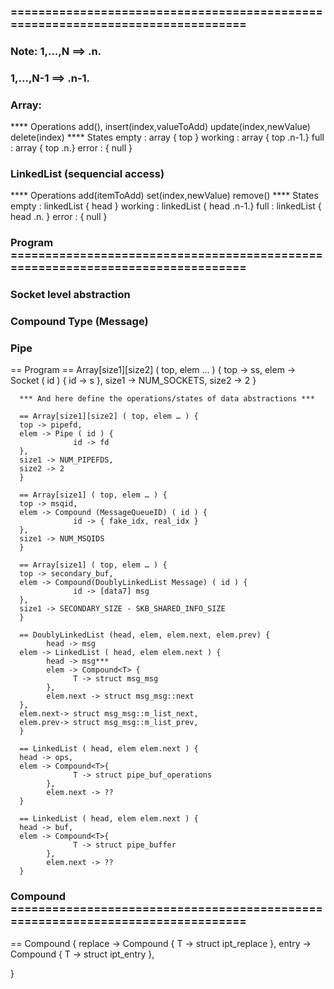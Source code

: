 ### =============================================================================== ###
### Note: 1,...,N ==> .n.
### 1,...,N-1 ==> .n-1.

### Array: 
**** Operations
 add(), insert(index,valueToAdd)
 update(index,newValue)
 delete(index)
**** States
empty : array { top }
working : array { top .n-1.}
full : array { top .n.}
error : { null }

### LinkedList (sequencial access)
**** Operations
 add(itemToAdd)
 set(index,newValue)
 remove()
**** States
empty : linkedList { head }
working : linkedList { head .n-1.}
full : linkedList { head .n. }
error : { null }

### Program =============================================================================== ###
### Socket level abstraction
### Compound Type (Message)
### Pipe
== Program
      == Array[size1][size2] ( top, elem … ) {
      top -> ss,
      elem -> Socket ( id ) {
                  id -> s
      },
      size1 -> NUM_SOCKETS,
      size2 -> 2
      }

      *** And here define the operations/states of data abstractions ***

      == Array[size1][size2] ( top, elem … ) {
      top -> pipefd,
      elem -> Pipe ( id ) {
                  id -> fd
      },
      size1 -> NUM_PIPEFDS,
      size2 -> 2
      }

      == Array[size1] ( top, elem … ) {
      top -> msqid,
      elem -> Compound (MessageQueueID) ( id ) {
                  id -> { fake_idx, real_idx }
      },
      size1 -> NUM_MSQIDS
      }

      == Array[size1] ( top, elem … ) {
      top -> secondary_buf,
      elem -> Compound(DoublyLinkedList Message) ( id ) {
                  id -> [data7] msg
      },
      size1 -> SECONDARY_SIZE - SKB_SHARED_INFO_SIZE
      }

      == DoublyLinkedList (head, elem, elem.next, elem.prev) {
            head -> msg
      elem -> LinkedList ( head, elem elem.next ) {
            head -> msg***
            elem -> Compound<T> {
                  T -> struct msg_msg
            },
            elem.next -> struct msg_msg::next
      },
      elem.next-> struct msg_msg::m_list_next,
      elem.prev-> struct msg_msg::m_list_prev,
      }
      
      == LinkedList ( head, elem elem.next ) {
      head -> ops,
      elem -> Compound<T>{
                  T -> struct pipe_buf_operations
            },
            elem.next -> ??   
      }
      
      == LinkedList ( head, elem elem.next ) {
      head -> buf,
      elem -> Compound<T>{
                  T -> struct pipe_buffer
            },
            elem.next -> ??   
      }

### Compound =============================================================================== ###
 == Compound {
      replace -> Compound <T> {
            T -> struct ipt_replace
      },
      entry -> Compound <T> {
            T -> struct ipt_entry
      },

}




